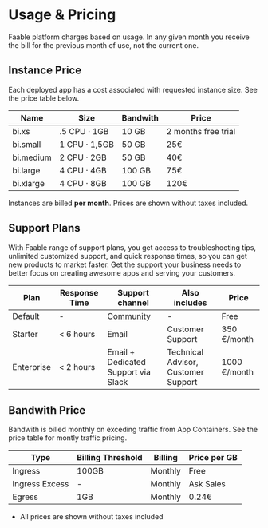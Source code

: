 # Usage & Pricing

Faable platform charges based on usage. In any given month you receive the bill for the previous month of use, not the current one.

## Instance Price

Each deployed app has a cost associated with requested instance size. See the price table below.

| Name      | Size          | Bandwith | Price               |
| --------- | ------------- | -------- | ------------------- |
| bi.xs     | .5 CPU · 1GB  | 10 GB    | 2 months free trial |
| bi.small  | 1 CPU · 1,5GB | 50 GB    | 25€                 |
| bi.medium | 2 CPU · 2GB   | 50 GB    | 40€                 |
| bi.large  | 4 CPU · 4GB   | 100 GB   | 75€                 |
| bi.xlarge | 4 CPU · 8GB   | 100 GB   | 120€                |

Instances are billed **per month**. Prices are shown without taxes included.

## Support Plans

With Faable range of support plans, you get access to troubleshooting tips, unlimited customized support, and quick response times, so you can get new products to market faster. Get the support your business needs to better focus on creating awesome apps and serving your customers.

| Plan       | Response Time | Support channel                                              | Also includes                       | Price        |
| ---------- | ------------- | ------------------------------------------------------------ | ----------------------------------- | ------------ |
| Default    | -             | [Community](https://github.com/orgs/faablecloud/discussions) | -                                   | Free         |
| Starter    | < 6 hours     | Email                                                        | Customer Support                    | 350 €/month  |
| Enterprise | < 2 hours     | Email + Dedicated Support via Slack                          | Technical Advisor, Customer Support | 1000 €/month |

## Bandwith Price

Bandwith is billed monthly on exceding traffic from App Containers. See the price table for montly traffic pricing.

| Type           | Billing Threshold | Billing | Price per GB |
| -------------- | ----------------- | ------- | ------------ |
| Ingress        | 100GB             | Monthly | Free         |
| Ingress Excess | -                 | Monthly | Ask Sales    |
| Egress         | 1GB               | Monthly | 0.24€        |

- All prices are shown without taxes included
